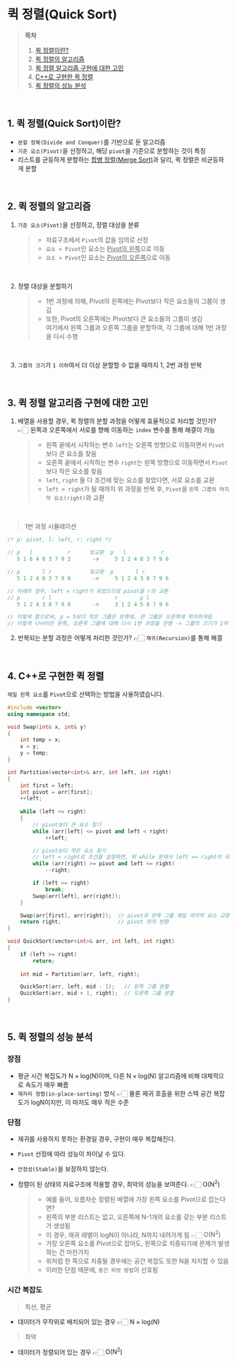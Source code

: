 # 퀵 정렬(Quick Sort)  

> **목차**  
> 1. [퀵 정렬이란?](#1-퀵-정렬quick-sort이란)  
> 2. [퀵 정렬의 알고리즘](#2-퀵-정렬의-알고리즘)  
> 3. [퀵 정렬 알고리즘 구현에 대한 고민](#3-퀵-정렬-알고리즘-구현에-대한-고민)  
> 4. [C++로 구현한 퀵 정렬](#4-c로-구현한-퀵-정렬)  
> 5. [퀵 정렬의 성능 분석](#5-퀵-정렬의-성능-분석)  

<br>

## 1. 퀵 정렬(Quick Sort)이란?
- `분할 정복(Divide and Conquer)`를 기반으로 둔 알고리즘
- `기준 요소(Pivot)`을 선정하고, 해당 `pivot`을 기준으로 분할하는 것이 특징
- 리스트를 균등하게 분할하는 [합병 정렬(Merge Sort)](합병%20정렬(Merge%20Sort).md)과 달리, 퀵 정렬은 비균등하게 분할  

<br>

## 2. 퀵 정렬의 알고리즘
1. `기준 요소(Pivot)`을 선정하고, 정렬 대상을 분류  

    > - 자료구조에서 `Pivot`의 값을 임의로 선정  
    > - `요소 < Pivot`인 요소는 <u>Pivot의 왼쪽</u>으로 이동  
    > - `요소 > Pivot`인 요소는 <u>Pivot의 오른쪽</u>으로 이동  

<br>

2. 정렬 대상을 분할하기  

    > - 1번 과정에 의해, Pivot의 왼쪽에는 Pivot보다 작은 요소들의 그룹이 생김  
    > - 또한, Pivot의 오른쪽에는 Pivot보다 큰 요소들의 그룹이 생김  
    > 여기에서 왼쪽 그룹과 오른쪽 그룹을 분할하여, 각 그룹에 대해 1번 과정을 다시 수행  

<br>

3. `그룹의 크기`가 `1 이하`여서 더 이상 분할할 수 없을 때까지 1, 2번 과정 반복  

<br>

## 3. 퀵 정렬 알고리즘 구현에 대한 고민
1. 배열을 사용할 경우, 퀵 정렬의 분할 과정을 어떻게 효율적으로 처리할 것인가?  
    👉🏻 왼쪽과 오른쪽에서 서로를 향해 이동하는 `index` 변수를 통해 해결이 가능  
    
    > - 왼쪽 끝에서 시작하는 변수 `left`는 오른쪽 방향으로 이동하면서 `Pivot`보다 큰 요소를 찾음  
    > - 오른쪽 끝에서 시작하는 변수 `right`는 왼쪽 방향으로 이동하면서 `Pivot`보다 작은 요소를 찾음  
    > - `left`, `right` 둘 다 조건에 맞는 요소를 찾았다면, 서로 요소를 교환  
    > - `left > right`가 될 때까지 위 과정을 반복 후, `Pivot`을 `왼쪽 그룹의 마지막 요소(right)`와 교환  

<br>

> 1번 과정 시뮬레이션  

```cpp
/* p: pivot, l: left, r: right */

// p   l           r      맞교환  p   l           r
   5 1 6 4 8 3 7 9 2       ->     5 1 2 4 8 3 7 9 6

// p       l r            맞교환  p       l r
   5 1 2 4 8 3 7 9 6       ->     5 1 2 4 3 8 7 9 6

// 아래의 경우, left > right가 되었으므로 pivot을 r과 교환
// p       r l                    r       p l
   5 1 2 4 3 8 7 9 6       ->     3 1 2 4 5 8 7 9 6

// 이렇게 함으로써, p = 5보다 작은 그룹은 왼쪽에, 큰 그룹은 오른쪽에 위치하게됨
// 이렇게 나뉘어진 왼쪽, 오른쪽 그룹에 대해 다시 1번 과정을 진행 -> 그룹의 크기가 1이 될 때까지 진행
``` 

2. 반복되는 분할 과정은 어떻게 처리한 것인가?  👉🏻  `재귀(Recursion)`를 통해 해결  

<br>

## 4. C++로 구현한 퀵 정렬
`제일 왼쪽 요소`를 `Pivot`으로 선택하는 방법을 사용하였습니다.
```cpp
#include <vector>
using namespace std;

void Swap(int& x, int& y)
{
	int temp = x;
	x = y;
	y = temp;
}

int Partition(vector<int>& arr, int left, int right)
{
	int first = left;
	int pivot = arr[first];
	++left;
	
	while (left <= right)
	{
		// pivot보다 큰 요소 찾기
		while (arr[left] <= pivot and left < right)
			++left;

		// pivot보다 작은 요소 찾기
		// left < right로 조건을 설정하면, 위 while 문에서 left == right이 되었을 경우, 아래 while문이 동작하지 않는다.
		while (arr[right] >= pivot and left <= right)  
			--right;

		if (left >= right)
			break;
		Swap(arr[left], arr[right]);
	}

	Swap(arr[first], arr[right]);  // pivot과 왼쪽 그룹 제일 마지막 요소 교환
	return right;                  // pivot 위치 반환
}

void QuickSort(vector<int>& arr, int left, int right)
{
	if (left >= right)
		return;
	
	int mid = Partition(arr, left, right);

	QuickSort(arr, left, mid - 1);   // 왼쪽 그룹 분할
	QuickSort(arr, mid + 1, right);  // 오른쪽 그룹 분할
}
```  

<br>

## 5. 퀵 정렬의 성능 분석
### 장점
- 평균 시간 복잡도가 $\mathrm{N \times log(N)}$이며, 다른 $\mathrm{N \times log(N)}$ 알고리즘에 비해 대체적으로 속도가 매우 빠름
- `제자리 정렬(in-place-sorting)` 방식 👉🏻 물론 재귀 호출을 위한 스택 공간 복잡도가 $\mathrm{logN}$이지만, 이 마저도 매우 적은 수준  

### 단점
- 재귀를 사용하지 못하는 환경일 경우, 구현이 매우 복잡해진다.
- `Pivot` 선정에 따라 성능이 차이날 수 있다.
- `안정성(Stable)`을 보장하지 않는다.
- 정렬이 된 상태의 자료구조에 적용할 경우, 최악의 성능을 보여준다.  👉🏻  $\mathrm{O(N^2)}$  

    > - 예를 들어, 오름차순 정렬된 배열에 가장 왼쪽 요소를 Pivot으로 잡는다면?  
    > - 왼쪽의 부분 리스트는 없고, 오른쪽에 N-1개의 요소를 갖는 부분 리스트가 생성됨  
    > - 이 경우, 재귀 레벨이 $\mathrm{logN}$이 아니라, N까지 내려가게 됨  👉🏻 $\mathrm{O(N^2)}$  
    > - 가장 오른쪽 요소를 Pivot으로 잡아도, 왼쪽으로 치중되기에 문제가 발생하는 건 마찬가지  
    > - 위처럼 한 쪽으로 치중될 경우에는 공간 복잡도 또한 $\mathrm{N}$을 차지할 수 있음  
    > - 이러한 단점 때문에, `중간 피벗 방법`이 선호됨  

### 시간 복잡도
> 최선, 평균  
- 데이터가 무작위로 배치되어 있는 경우  👉🏻  $\mathrm{N \times log(N)}$  

> 최악
- 데이터가 정렬되어 있는 경우  👉🏻  $\mathrm{O(N^2)}$  











